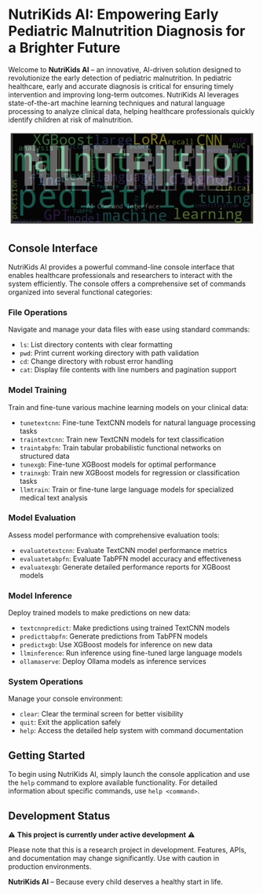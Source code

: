 # NutriKids AI: Empowering Early Pediatric Malnutrition Diagnosis for a Brighter Future

Welcome to **NutriKids AI** – an innovative, AI-driven solution designed to revolutionize the early detection of pediatric malnutrition. In pediatric healthcare, early and accurate diagnosis is critical for ensuring timely intervention and improving long-term outcomes. NutriKids AI leverages state-of-the-art machine learning techniques and natural language processing to analyze clinical data, helping healthcare professionals quickly identify children at risk of malnutrition.

<img src="nutrikid_ai.png" alt="WordCloud" style="height: 50%;">

## Console Interface

NutriKids AI provides a powerful command-line console interface that enables healthcare professionals and researchers to interact with the system efficiently. The console offers a comprehensive set of commands organized into several functional categories:

### File Operations
Navigate and manage your data files with ease using standard commands:
- `ls`: List directory contents with clear formatting
- `pwd`: Print current working directory with path validation
- `cd`: Change directory with robust error handling
- `cat`: Display file contents with line numbers and pagination support

### Model Training
Train and fine-tune various machine learning models on your clinical data:
- `tunetextcnn`: Fine-tune TextCNN models for natural language processing tasks
- `traintextcnn`: Train new TextCNN models for text classification
- `traintabpfn`: Train tabular probabilistic functional networks on structured data
- `tunexgb`: Fine-tune XGBoost models for optimal performance
- `trainxgb`: Train new XGBoost models for regression or classification tasks
- `llmtrain`: Train or fine-tune large language models for specialized medical text analysis

### Model Evaluation
Assess model performance with comprehensive evaluation tools:
- `evaluatetextcnn`: Evaluate TextCNN model performance metrics
- `evaluatetabpfn`: Evaluate TabPFN model accuracy and effectiveness
- `evaluatexgb`: Generate detailed performance reports for XGBoost models

### Model Inference
Deploy trained models to make predictions on new data:
- `textcnnpredict`: Make predictions using trained TextCNN models
- `predicttabpfn`: Generate predictions from TabPFN models
- `predictxgb`: Use XGBoost models for inference on new data
- `llminference`: Run inference using fine-tuned large language models
- `ollamaserve`: Deploy Ollama models as inference services

### System Operations
Manage your console environment:
- `clear`: Clear the terminal screen for better visibility
- `quit`: Exit the application safely
- `help`: Access the detailed help system with command documentation

## Getting Started

To begin using NutriKids AI, simply launch the console application and use the `help` command to explore available functionality. For detailed information about specific commands, use `help <command>`.


## Development Status

⚠️ **This project is currently under active development** ⚠️

Please note that this is a research project in development. Features, APIs, and documentation may change significantly. Use with caution in production environments.


**NutriKids AI** – Because every child deserves a healthy start in life.